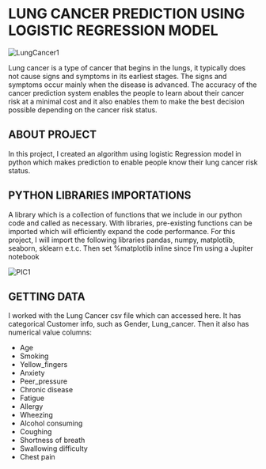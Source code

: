 # LUNG CANCER PREDICTION USING LOGISTIC REGRESSION MODEL
![LungCancer1](https://user-images.githubusercontent.com/109528502/197523521-80442bcf-37fc-44d9-9ab6-1a7d2b1738b0.jpeg)

Lung cancer is a type of cancer that begins in the lungs, it typically does not cause signs and symptoms in its earliest stages. The signs and symptoms occur mainly when the disease is advanced. The accuracy of the cancer prediction system enables the people to learn about their cancer risk at a minimal cost and it also enables them to make the best decision possible depending on the cancer risk status.

## ABOUT PROJECT
In this project, I created an algorithm using logistic Regression model in python which makes prediction to enable people know their lung cancer risk status.

## PYTHON LIBRARIES IMPORTATIONS
A library which is a collection of functions that we include in our python code and called as necessary. With libraries, pre-existing functions can be imported which will efficiently expand the code performance. For this project, I will import the following libraries pandas, numpy, matplotlib, seaborn, sklearn e.t.c. Then set %matplotlib inline since I’m using a Jupiter notebook

![PIC1](https://user-images.githubusercontent.com/109528502/197524856-3345b4a0-5d69-4311-80c5-f8160811d241.JPG)

## GETTING DATA
I worked with the Lung Cancer csv file which can accessed here. It has categorical Customer info, such as Gender, Lung_cancer. Then it also has numerical value columns:
*  Age 
*  Smoking
*  Yellow_fingers
*  Anxiety 
*  Peer_pressure 
*  Chronic disease
*  Fatigue 
*  Allergy 
*  Wheezing 
*  Alcohol consuming 
*  Coughing 
*  Shortness of breath
*  Swallowing difficulty 
*  Chest pain
